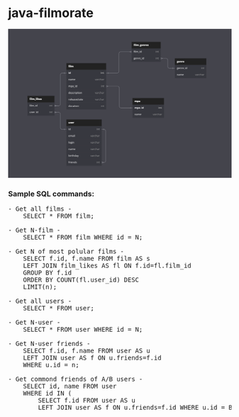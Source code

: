 # java-filmorate

![alt text](ER-Diagram.png)

### Sample SQL commands:
<pre>
- Get all films -  
    SELECT * FROM film;
    
- Get N-film -  
    SELECT * FROM film WHERE id = N;
    
- Get N of most polular films -  
    SELECT f.id, f.name FROM film AS s  
    LEFT JOIN film_likes AS fl ON f.id=fl.film_id  
    GROUP BY f.id  
    ORDER BY COUNT(fl.user_id) DESC  
    LIMIT(n);
    
- Get all users -  
    SELECT * FROM user;
    
- Get N-user -  
    SELECT * FROM user WHERE id = N;
    
- Get N-user friends -  
    SELECT f.id, f.name FROM user AS u
    LEFT JOIN user AS f ON u.friends=f.id
    WHERE u.id = n;
    
- Get commond friends of A/B users - 
    SELECT id, name FROM user 
    WHERE id IN (
        SELECT f.id FROM user AS u 
        LEFT JOIN user AS f ON u.friends=f.id WHERE u.id = B);
</pre>

